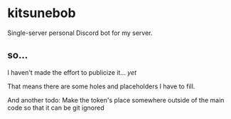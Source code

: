 # kitsunebob
Single-server personal Discord bot for my server.
## so...
I haven't made the effort to publicize it... *yet*

That means there are some holes and placeholders I have to fill.

And another todo:
Make the token's place somewhere outside of the main code so that it can be git ignored
